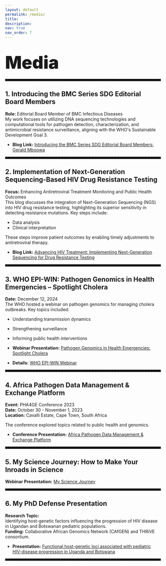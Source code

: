 ```yaml
---
layout: default
permalink: /media/
title: 
description:
nav: true
nav_order: 7
---
```


# <span style="font-weight: 900; font-size: 2em;">Media</span>

<hr style="border: 3px dashed black;">

## 1. **Introducing the BMC Series SDG Editorial Board Members**

**Role:** Editorial Board Member of BMC Infectious Diseases  
My work focuses on utilizing DNA sequencing technologies and computational tools for pathogen detection, characterization, and antimicrobial resistance surveillance, aligning with the WHO's Sustainable Development Goal 3.

- **Blog Link:** [Introducing the BMC Series SDG Editorial Board Members: Gerald Mboowa](https://blogs.biomedcentral.com/bmcseriesblog/2022/01/14/introducing-the-bmc-series-sdg-editorial-board-members-gerald-mboowa/)

<hr style="border: 3px dashed black;">

## 2. **Implementation of Next-Generation Sequencing-Based HIV Drug Resistance Testing**

**Focus:** Enhancing Antiretroviral Treatment Monitoring and Public Health Outcomes  
This blog discusses the integration of Next-Generation Sequencing (NGS) into HIV drug resistance testing, highlighting its superior sensitivity in detecting resistance mutations. Key steps include:

- Data analysis
- Clinical interpretation

These steps improve patient outcomes by enabling timely adjustments to antiretroviral therapy.

- **Blog Link:** [Advancing HIV Treatment: Implementing Next-Generation Sequencing for Drug Resistance Testing](https://microbiologysociety.org/blog/implementation-of-next-generation-sequencing-based-hiv-drug-resistance-testing-enhancing-antiretroviral-treatment-monitoring-and-public-health-outcomes.html)

<hr style="border: 3px dashed black;">

## 3. **WHO EPI-WIN: Pathogen Genomics in Health Emergencies – Spotlight Cholera**

**Date:** December 12, 2024  
The WHO hosted a webinar on pathogen genomics for managing cholera outbreaks. Key topics included:

- Understanding transmission dynamics
- Strengthening surveillance
- Informing public health interventions  

- **Webinar Presentation:** [Pathogen Genomics in Health Emergencies: Spotlight Cholera](https://www.youtube.com/watch?v=7ZJbfTpNkfc)  
- **Details:** <a href='https://www.who.int/news-room/events/detail/2024/12/12/default-calendar/who-epi-win-webinar-pathogen-genomics-in-health-emergencies-spotlight-cholera'>WHO EPI-WIN Webinar</a>

<hr style="border: 3px dashed black;">

## 4. **Africa Pathogen Data Management & Exchange Platform**

**Event:** PHA4GE Conference 2023  
**Date:** October 30 - November 1, 2023  
**Location:** Cavalli Estate, Cape Town, South Africa  

The conference explored topics related to public health and genomics.  
- **Conference Presentation:** [Africa Pathogen Data Management & Exchange Platform](https://www.youtube.com/watch?v=YpQFh_ZtA4E&t=2s)

<hr style="border: 3px dashed black;">

## 5. **My Science Journey: How to Make Your Inroads in Science**

**Webinar Presentation:** [My Science Journey](https://www.youtube.com/watch?v=lUumnB5JS60)

<hr style="border: 3px dashed black;">

## 6. **My PhD Defense Presentation**

**Research Topic:**  
Identifying host-genetic factors influencing the progression of HIV disease in Ugandan and Botswanan pediatric populations.  
**Funding:** Collaborative African Genomics Network (CAfGEN) and THRiVE consortium.  

- **Presentation:** [Functional host-genetic loci associated with pediatric HIV-disease progression in Uganda and Botswana](https://www.youtube.com/watch?v=nAXN6JNu8Ng)

<hr style="border: 3px dashed black;">

